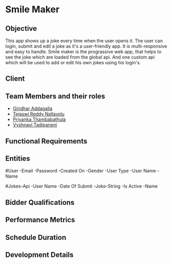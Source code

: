 
# Smile Maker
## Objective
This app shows up a joke every time when the user opens it. The user can login, submit and edit a joke as it's a user-friendly app. It is multi-responsive and easy to handle. Smile maker is the prograssive web app, that helps to see the joke which are loaded from the global api. And one custom api which will be used to add or edit his own jokes using his login's.

## Client
## Team Members and their roles

- [Giridhar Addagalla](https://github.com/giridhar196/giridhar196) 
- [Tejaswi Reddy Nallavolu](https://github.com/tejaswinallavolu) 
- [Priyanka Thambabathula](https://github.com/Priyanka1818/Priyanka1818) 
- [Vyshnavi Tadipaneni](https://github.com/vyshnavi1996) 

## Functional Requirements
## Entities
#User
     -Email
     -Password
     -Created On
     -Gender
     -User Type
     -User Name
     -Name

#Jokes-Api
    -User Name
    -Date Of Submit
    -Joke-String
    -Is Active
    -Name

## Bidder Qualifications
## Performance Metrics
## Schedule Duration
## Development Details
